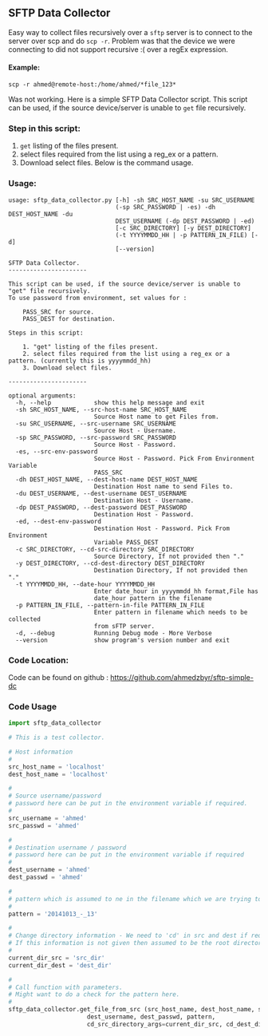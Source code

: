 ## SFTP Data Collector
Easy way to collect files recursively over a `sftp` server is to connect to the server over scp and do `scp -r`. 
Problem was that the device we were connecting to did not support recursive :( over a regEx expression.

#### Example:
    scp -r ahmed@remote-host:/home/ahmed/*file_123*

Was not working. Here is a simple SFTP Data Collector script.
This script can be used, if the source device/server is unable to `get` file recursively.

### Step in this script:
1. `get` listing of the files present.
2. select files required from the list using a reg_ex or a pattern.
3. Download select files. Below is the command usage.

### Usage:

    usage: sftp_data_collector.py [-h] -sh SRC_HOST_NAME -su SRC_USERNAME
                                  (-sp SRC_PASSWORD | -es) -dh DEST_HOST_NAME -du
                                  DEST_USERNAME (-dp DEST_PASSWORD | -ed)
                                  [-c SRC_DIRECTORY] [-y DEST_DIRECTORY]
                                  (-t YYYYMMDD_HH | -p PATTERN_IN_FILE) [-d]
                                  [--version]
    
    SFTP Data Collector.
    ----------------------
    
    This script can be used, if the source device/server is unable to "get" file recursively.
    To use password from environment, set values for :
    
        PASS_SRC for source.
        PASS_DEST for destination.
    
    Steps in this script:
    
        1. "get" listing of the files present.
        2. select files required from the list using a reg_ex or a pattern. (currently this is yyyymmdd_hh)
        3. Download select files.
    
    ----------------------
    
    optional arguments:
      -h, --help            show this help message and exit
      -sh SRC_HOST_NAME, --src-host-name SRC_HOST_NAME
                            Source Host name to get Files from.
      -su SRC_USERNAME, --src-username SRC_USERNAME
                            Source Host - Username.
      -sp SRC_PASSWORD, --src-password SRC_PASSWORD
                            Source Host - Password.
      -es, --src-env-password
                            Source Host - Password. Pick From Environment Variable
                            PASS_SRC
      -dh DEST_HOST_NAME, --dest-host-name DEST_HOST_NAME
                            Destination Host name to send Files to.
      -du DEST_USERNAME, --dest-username DEST_USERNAME
                            Destination Host - Username.
      -dp DEST_PASSWORD, --dest-password DEST_PASSWORD
                            Destination Host - Password.
      -ed, --dest-env-password
                            Destination Host - Password. Pick From Environment
                            Variable PASS_DEST
      -c SRC_DIRECTORY, --cd-src-directory SRC_DIRECTORY
                            Source Directory, If not provided then "."
      -y DEST_DIRECTORY, --cd-dest-directory DEST_DIRECTORY
                            Destination Directory, If not provided then "."
      -t YYYYMMDD_HH, --date-hour YYYYMMDD_HH
                            Enter date_hour in yyyymmdd_hh format,File has
                            date_hour pattern in the filename
      -p PATTERN_IN_FILE, --pattern-in-file PATTERN_IN_FILE
                            Enter pattern in filename which needs to be collected
                            from sFTP server.
      -d, --debug           Running Debug mode - More Verbose
      --version             show program's version number and exit
      
                          
### Code Location:

Code can be found on github : <https://github.com/ahmedzbyr/sftp-simple-dc>
      
### Code Usage

```python
import sftp_data_collector

# This is a test collector.

# Host information
#
src_host_name = 'localhost'
dest_host_name = 'localhost'

#
# Source username/password
# password here can be put in the environment variable if required.
#
src_username = 'ahmed'
src_passwd = 'ahmed'

#
# Destination username / password
# password here can be put in the environment variable if required
#
dest_username = 'ahmed'
dest_passwd = 'ahmed'

#
# pattern which is assumed to ne in the filename which we are trying to collect.
#
pattern = '20141013_-_13'

#
# Change directory information - We need to 'cd' in src and dest if required.
# If this information is not given then assumed to be the root directory to collect data (.)
#
current_dir_src = 'src_dir'
current_dir_dest = 'dest_dir'

#
# Call function with parameters.
# Might want to do a check for the pattern here.
# 
sftp_data_collector.get_file_from_src (src_host_name, dest_host_name, src_username, src_passwd,
                      dest_username, dest_passwd, pattern,
                      cd_src_directory_args=current_dir_src, cd_dest_directory_args=current_dir_dest)
```
